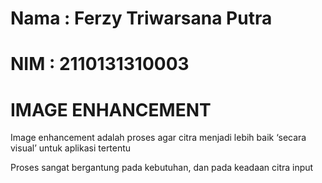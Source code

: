 # Nama : Ferzy Triwarsana Putra
# NIM : 2110131310003

# IMAGE ENHANCEMENT
Image enhancement adalah proses agar citra menjadi lebih baik ‘secara visual’ untuk aplikasi tertentu 

Proses sangat bergantung pada kebutuhan, dan pada keadaan citra input